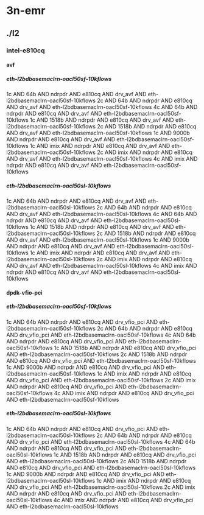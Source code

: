 # 3n-emr
## ./l2
### intel-e810cq
#### avf
##### eth-l2bdbasemaclrn-oacl50sf-10kflows
1c AND 64b AND ndrpdr AND e810cq AND drv_avf AND eth-l2bdbasemaclrn-oacl50sf-10kflows
2c AND 64b AND ndrpdr AND e810cq AND drv_avf AND eth-l2bdbasemaclrn-oacl50sf-10kflows
4c AND 64b AND ndrpdr AND e810cq AND drv_avf AND eth-l2bdbasemaclrn-oacl50sf-10kflows
1c AND 1518b AND ndrpdr AND e810cq AND drv_avf AND eth-l2bdbasemaclrn-oacl50sf-10kflows
2c AND 1518b AND ndrpdr AND e810cq AND drv_avf AND eth-l2bdbasemaclrn-oacl50sf-10kflows
1c AND 9000b AND ndrpdr AND e810cq AND drv_avf AND eth-l2bdbasemaclrn-oacl50sf-10kflows
1c AND imix AND ndrpdr AND e810cq AND drv_avf AND eth-l2bdbasemaclrn-oacl50sf-10kflows
2c AND imix AND ndrpdr AND e810cq AND drv_avf AND eth-l2bdbasemaclrn-oacl50sf-10kflows
4c AND imix AND ndrpdr AND e810cq AND drv_avf AND eth-l2bdbasemaclrn-oacl50sf-10kflows
##### eth-l2bdbasemaclrn-oacl50sl-10kflows
1c AND 64b AND ndrpdr AND e810cq AND drv_avf AND eth-l2bdbasemaclrn-oacl50sl-10kflows
2c AND 64b AND ndrpdr AND e810cq AND drv_avf AND eth-l2bdbasemaclrn-oacl50sl-10kflows
4c AND 64b AND ndrpdr AND e810cq AND drv_avf AND eth-l2bdbasemaclrn-oacl50sl-10kflows
1c AND 1518b AND ndrpdr AND e810cq AND drv_avf AND eth-l2bdbasemaclrn-oacl50sl-10kflows
2c AND 1518b AND ndrpdr AND e810cq AND drv_avf AND eth-l2bdbasemaclrn-oacl50sl-10kflows
1c AND 9000b AND ndrpdr AND e810cq AND drv_avf AND eth-l2bdbasemaclrn-oacl50sl-10kflows
1c AND imix AND ndrpdr AND e810cq AND drv_avf AND eth-l2bdbasemaclrn-oacl50sl-10kflows
2c AND imix AND ndrpdr AND e810cq AND drv_avf AND eth-l2bdbasemaclrn-oacl50sl-10kflows
4c AND imix AND ndrpdr AND e810cq AND drv_avf AND eth-l2bdbasemaclrn-oacl50sl-10kflows
#### dpdk-vfio-pci
##### eth-l2bdbasemaclrn-oacl50sf-10kflows
1c AND 64b AND ndrpdr AND e810cq AND drv_vfio_pci AND eth-l2bdbasemaclrn-oacl50sf-10kflows
2c AND 64b AND ndrpdr AND e810cq AND drv_vfio_pci AND eth-l2bdbasemaclrn-oacl50sf-10kflows
4c AND 64b AND ndrpdr AND e810cq AND drv_vfio_pci AND eth-l2bdbasemaclrn-oacl50sf-10kflows
1c AND 1518b AND ndrpdr AND e810cq AND drv_vfio_pci AND eth-l2bdbasemaclrn-oacl50sf-10kflows
2c AND 1518b AND ndrpdr AND e810cq AND drv_vfio_pci AND eth-l2bdbasemaclrn-oacl50sf-10kflows
1c AND 9000b AND ndrpdr AND e810cq AND drv_vfio_pci AND eth-l2bdbasemaclrn-oacl50sf-10kflows
1c AND imix AND ndrpdr AND e810cq AND drv_vfio_pci AND eth-l2bdbasemaclrn-oacl50sf-10kflows
2c AND imix AND ndrpdr AND e810cq AND drv_vfio_pci AND eth-l2bdbasemaclrn-oacl50sf-10kflows
4c AND imix AND ndrpdr AND e810cq AND drv_vfio_pci AND eth-l2bdbasemaclrn-oacl50sf-10kflows
##### eth-l2bdbasemaclrn-oacl50sl-10kflows
1c AND 64b AND ndrpdr AND e810cq AND drv_vfio_pci AND eth-l2bdbasemaclrn-oacl50sl-10kflows
2c AND 64b AND ndrpdr AND e810cq AND drv_vfio_pci AND eth-l2bdbasemaclrn-oacl50sl-10kflows
4c AND 64b AND ndrpdr AND e810cq AND drv_vfio_pci AND eth-l2bdbasemaclrn-oacl50sl-10kflows
1c AND 1518b AND ndrpdr AND e810cq AND drv_vfio_pci AND eth-l2bdbasemaclrn-oacl50sl-10kflows
2c AND 1518b AND ndrpdr AND e810cq AND drv_vfio_pci AND eth-l2bdbasemaclrn-oacl50sl-10kflows
1c AND 9000b AND ndrpdr AND e810cq AND drv_vfio_pci AND eth-l2bdbasemaclrn-oacl50sl-10kflows
1c AND imix AND ndrpdr AND e810cq AND drv_vfio_pci AND eth-l2bdbasemaclrn-oacl50sl-10kflows
2c AND imix AND ndrpdr AND e810cq AND drv_vfio_pci AND eth-l2bdbasemaclrn-oacl50sl-10kflows
4c AND imix AND ndrpdr AND e810cq AND drv_vfio_pci AND eth-l2bdbasemaclrn-oacl50sl-10kflows
